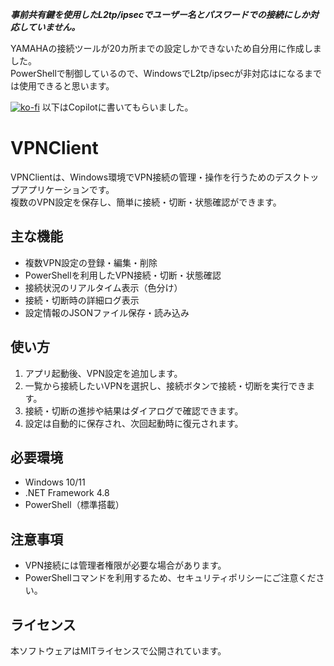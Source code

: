 ***事前共有鍵を使用したL2tp/ipsecでユーザー名とパスワードでの接続にしか対応していません。***

YAMAHAの接続ツールが20カ所までの設定しかできないため自分用に作成しました。  
PowerShellで制御しているので、WindowsでL2tp/ipsecが非対応はになるまでは使用できると思います。

[![ko-fi](https://ko-fi.com/img/githubbutton_sm.svg)](https://ko-fi.com/F1F11LHAIN)
以下はCopilotに書いてもらいました。  

# VPNClient

VPNClientは、Windows環境でVPN接続の管理・操作を行うためのデスクトップアプリケーションです。  
複数のVPN設定を保存し、簡単に接続・切断・状態確認ができます。

## 主な機能

- 複数VPN設定の登録・編集・削除
- PowerShellを利用したVPN接続・切断・状態確認
- 接続状況のリアルタイム表示（色分け）
- 接続・切断時の詳細ログ表示
- 設定情報のJSONファイル保存・読み込み

## 使い方

1. アプリ起動後、VPN設定を追加します。
2. 一覧から接続したいVPNを選択し、接続ボタンで接続・切断を実行できます。
3. 接続・切断の進捗や結果はダイアログで確認できます。
4. 設定は自動的に保存され、次回起動時に復元されます。

## 必要環境

- Windows 10/11
- .NET Framework 4.8
- PowerShell（標準搭載）

## 注意事項

- VPN接続には管理者権限が必要な場合があります。
- PowerShellコマンドを利用するため、セキュリティポリシーにご注意ください。

## ライセンス

本ソフトウェアはMITライセンスで公開されています。
